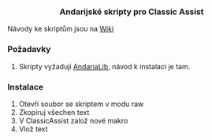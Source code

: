 <h3 align="center">Andarijské skripty pro Classic Assist</h3>

Návody ke skriptům jsou na [Wiki](https://github.com/AndariaUO/AndariaScripts/wiki/N%C3%A1vody-ke-skript%C5%AFm)

### Požadavky

1. Skripty vyžadují [AndariaLib](https://github.com/AndariaUO/AndariaLib), návod k instalaci je tam.

### Instalace

1. Otevři soubor se skriptem v modu raw
2. Zkopíruj všechen text
3. V ClassicAssist založ nové makro
4. Vlož text
